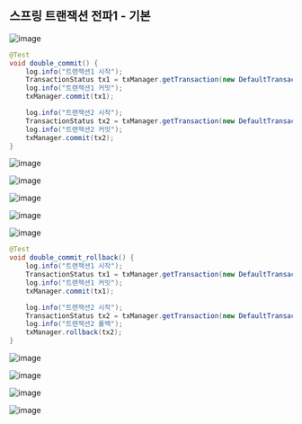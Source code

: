 ## **스프링 트랜잭션 전파1 - 기본**

![image](https://user-images.githubusercontent.com/79301439/211200655-6043b77b-afd5-44a3-8770-782d9e12e008.png)

```java
@Test
void double_commit() {
    log.info("트랜잭션1 시작");
    TransactionStatus tx1 = txManager.getTransaction(new DefaultTransactionAttribute());
    log.info("트랜잭션1 커밋");
    txManager.commit(tx1);

    log.info("트랜잭션2 시작");
    TransactionStatus tx2 = txManager.getTransaction(new DefaultTransactionAttribute());
    log.info("트랜잭션2 커밋");
    txManager.commit(tx2);
}
```

![image](https://user-images.githubusercontent.com/79301439/211200743-fdc08abc-f73b-47ba-85a1-6aedc8492343.png)

![image](https://user-images.githubusercontent.com/79301439/211200776-b1c1b338-38c4-45c5-8b3e-babca3294b63.png)

![image](https://user-images.githubusercontent.com/79301439/211200792-d77b53ab-271a-49b8-a62a-8c1979b6ae95.png)

![image](https://user-images.githubusercontent.com/79301439/211200807-3faa7504-0af5-45a9-8ad4-4de205755ad7.png)

![image](https://user-images.githubusercontent.com/79301439/211200837-24d2a2c6-d053-4c21-9c29-5c59a16faae8.png)

```java
@Test
void double_commit_rollback() {
    log.info("트랜잭션1 시작");
    TransactionStatus tx1 = txManager.getTransaction(new DefaultTransactionAttribute());
    log.info("트랜잭션1 커밋");
    txManager.commit(tx1);

    log.info("트랜잭션2 시작");
    TransactionStatus tx2 = txManager.getTransaction(new DefaultTransactionAttribute());
    log.info("트랜잭션2 롤백");
    txManager.rollback(tx2);
}
```

![image](https://user-images.githubusercontent.com/79301439/211200867-cafbfa18-2e3b-4eaf-a5ec-3bf24d58ec9b.png)

![image](https://user-images.githubusercontent.com/79301439/211200953-d5583652-4688-4ef6-b671-b209ff86c7f9.png)

![image](https://user-images.githubusercontent.com/79301439/211200971-a8b840f0-9d0c-4b34-9205-79cfc9c4ad4e.png)

![image](https://user-images.githubusercontent.com/79301439/211200990-f73e77d7-454f-4474-8ff2-159a649f3051.png)
